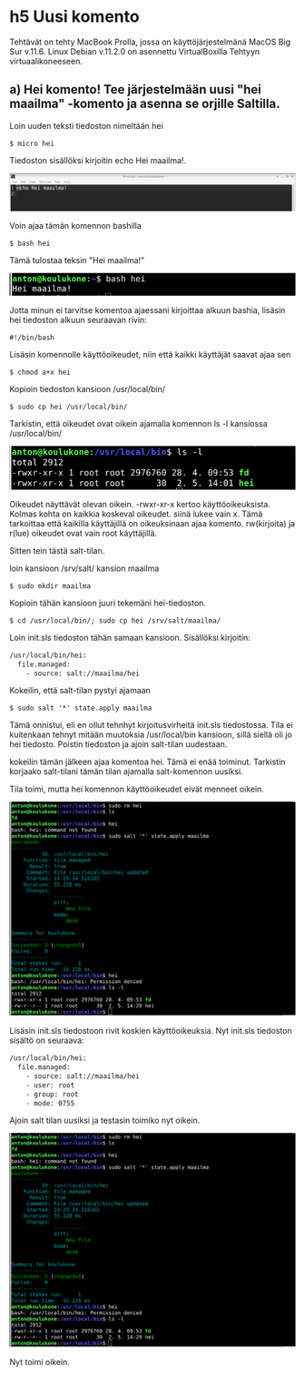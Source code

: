 # h5 Uusi komento

Tehtävät on tehty MacBook Prolla, jossa on käyttöjärjestelmänä MacOS Big Sur v.11.6. Linux Debian v.11.2.0 on asennettu VirtualBoxilla Tehtyyn virtuaalikoneeseen.

## a) Hei komento! Tee järjestelmään uusi "hei maailma" -komento ja asenna se orjille Saltilla. 

Loin uuden teksti tiedoston nimeltään hei

	$ micro hei

Tiedoston sisällöksi kirjoitin echo Hei maailma!. 

![Kuvakaappaus](kuva0.png)

Voin ajaa tämän komennon bashilla

	$ bash hei

Tämä tulostaa teksin "Hei maailma!"

![Kuvakaappaus](kuva1.png)

Jotta minun ei tarvitse komentoa ajaessani kirjoittaa alkuun bashia, lisäsin hei tiedoston alkuun seuraavan rivin:

	#!/bin/bash

Lisäsin komennolle käyttöoikeudet, niin että kaikki käyttäjät saavat ajaa sen

	$ chmod a+x hei

Kopioin tiedoston kansioon /usr/local/bin/

	$ sudo cp hei /usr/local/bin/

Tarkistin, että oikeudet ovat oikein ajamalla komennon ls -l kansiossa /usr/local/bin/

![Kuvakaappaus](kuva2.png)

Oikeudet näyttävät olevan oikein. -rwxr-xr-x kertoo käyttöoikeuksista. Kolmas kohta on kaikkia koskeval oikeudet. siinä lukee vain x. Tämä tarkoittaa että kaikilla käyttäjillä on oikeuksinaan ajaa komento. rw(kirjoita) ja r(lue) oikeudet ovat vain root käyttäjillä.

Sitten tein tästä salt-tilan.

loin kansioon /srv/salt/ kansion maailma

	$ sudo mkdir maailma

Kopioin tähän kansioon juuri tekemäni hei-tiedoston.

	$ cd /usr/local/bin/; sudo cp hei /srv/salt/maailma/

Loin init.sls tiedoston tähän samaan kansioon. Sisällöksi kirjoitin:

	/usr/local/bin/hei:
	  file.managed:
	    - source: salt://maailma/hei

Kokeilin, että salt-tilan pystyi ajamaan

	$ sudo salt '*' state.apply maailma

Tämä onnistui, eli en ollut tehnhyt kirjoitusvirheitä init.sls tiedostossa. Tila ei kuitenkaan tehnyt mitään muutoksia /usr/local/bin kansioon, sillä siellä oli jo hei tiedosto. Poistin tiedoston ja ajoin salt-tilan uudestaan.

kokeilin tämän jälkeen ajaa komentoa hei. Tämä ei enää toiminut. Tarkistin korjaako salt-tilani tämän tilan ajamalla salt-komennon uusiksi. 

Tila toimi, mutta hei komennon käyttöoikeudet eivät menneet oikein. 

![Kuvakaappaus](kuva4.png)

Lisäsin init.sls tiedostoon rivit koskien käyttöoikeuksia.
Nyt init.sls tiedoston sisältö on seuraava:

	/usr/local/bin/hei:
	  file.managed:
	    - source: salt://maailma/hei
	    - user: root
	    - group: root
	    - mode: 0755

Ajoin salt tilan uusiksi ja testasin toimiko nyt oikein.

![Kuvakaappaus](kuva4.png)

Nyt toimi oikein. 
